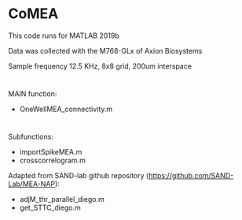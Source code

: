 # CoMEA
 
This code runs for MATLAB 2019b

Data was collected with the M768-GLx of Axion Biosystems

Sample frequency 12.5 KHz, 8x8 grid, 200um interspace

#
MAIN function:
- OneWellMEA_connectivity.m
#
Subfunctions:
- importSpikeMEA.m
- crosscorrelogram.m

Adapted from SAND-lab github repository (https://github.com/SAND-Lab/MEA-NAP):
- adjM_thr_parallel_diego.m
- get_STTC_diego.m
